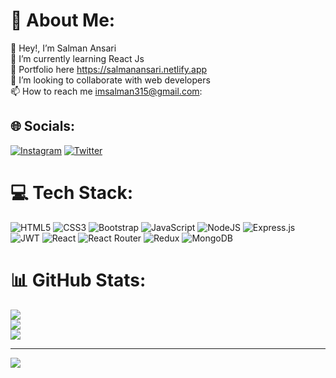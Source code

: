 # 💫 About Me:
👋 Hey!, I’m Salman Ansari<br>🌱 I’m currently learning React Js<br> 🔭 Portfolio here https://salmanansari.netlify.app<br>👯 I’m looking to collaborate with web developers<br>📫 How to reach me imsalman315@gmail.com:


## 🌐 Socials:
[![Instagram](https://img.shields.io/badge/Instagram-%23E4405F.svg?logo=Instagram&logoColor=white)](https://instagram.com/salman__76__) [![Twitter](https://img.shields.io/badge/Twitter-%231DA1F2.svg?logo=Twitter&logoColor=white)](https://twitter.com/Salman__76) 

# 💻 Tech Stack:
![HTML5](https://img.shields.io/badge/html5-%23E34F26.svg?style=for-the-badge&logo=html5&logoColor=white) ![CSS3](https://img.shields.io/badge/css3-%231572B6.svg?style=for-the-badge&logo=css3&logoColor=white) ![Bootstrap](https://img.shields.io/badge/bootstrap-%23563D7C.svg?style=for-the-badge&logo=bootstrap&logoColor=white) ![JavaScript](https://img.shields.io/badge/javascript-%23323330.svg?style=for-the-badge&logo=javascript&logoColor=%23F7DF1E) ![NodeJS](https://img.shields.io/badge/node.js-6DA55F?style=for-the-badge&logo=node.js&logoColor=white) ![Express.js](https://img.shields.io/badge/express.js-%23404d59.svg?style=for-the-badge&logo=express&logoColor=%2361DAFB) ![JWT](https://img.shields.io/badge/JWT-black?style=for-the-badge&logo=JSON%20web%20tokens) ![React](https://img.shields.io/badge/react-%2320232a.svg?style=for-the-badge&logo=react&logoColor=%2361DAFB) ![React Router](https://img.shields.io/badge/React_Router-CA4245?style=for-the-badge&logo=react-router&logoColor=white) ![Redux](https://img.shields.io/badge/redux-%23593d88.svg?style=for-the-badge&logo=redux&logoColor=white) ![MongoDB](https://img.shields.io/badge/MongoDB-%234ea94b.svg?style=for-the-badge&logo=mongodb&logoColor=white)
# 📊 GitHub Stats:
![](https://github-readme-stats.vercel.app/api?username=salman7875&theme=radical&hide_border=false&include_all_commits=true&count_private=true)<br/>
![](https://github-readme-streak-stats.herokuapp.com/?user=salman7875&theme=radical&hide_border=false)<br/>
![](https://github-readme-stats.vercel.app/api/top-langs/?username=salman7875&theme=radical&hide_border=false&include_all_commits=true&count_private=true&layout=compact)

---
[![](https://visitcount.itsvg.in/api?id=salman7875&icon=0&color=0)](https://visitcount.itsvg.in)

<!-- Proudly created with GPRM ( https://gprm.itsvg.in ) -->
